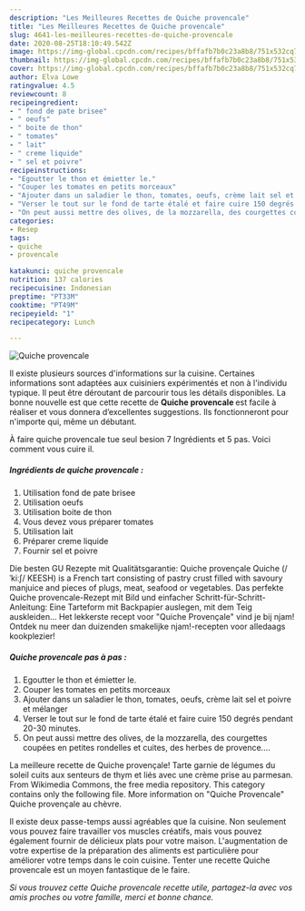 ```yaml
---
description: "Les Meilleures Recettes de Quiche provencale"
title: "Les Meilleures Recettes de Quiche provencale"
slug: 4641-les-meilleures-recettes-de-quiche-provencale
date: 2020-08-25T18:10:49.542Z
image: https://img-global.cpcdn.com/recipes/bffafb7b0c23a8b8/751x532cq70/quiche-provencale-photo-principale-de-la-recette.jpg
thumbnail: https://img-global.cpcdn.com/recipes/bffafb7b0c23a8b8/751x532cq70/quiche-provencale-photo-principale-de-la-recette.jpg
cover: https://img-global.cpcdn.com/recipes/bffafb7b0c23a8b8/751x532cq70/quiche-provencale-photo-principale-de-la-recette.jpg
author: Elva Lowe
ratingvalue: 4.5
reviewcount: 8
recipeingredient:
- " fond de pate brisee"
- " oeufs"
- " boite de thon"
- " tomates"
- " lait"
- " creme liquide"
- " sel et poivre"
recipeinstructions:
- "Egoutter le thon et émietter le."
- "Couper les tomates en petits morceaux"
- "Ajouter dans un saladier le thon, tomates, oeufs, crème lait sel et poivre et mélanger"
- "Verser le tout sur le fond de tarte étalé et faire cuire 150 degrés pendant 20-30 minutes."
- "On peut aussi mettre des olives, de la mozzarella, des courgettes coupées en petites rondelles et cuites, des herbes de provence...."
categories:
- Resep
tags:
- quiche
- provencale

katakunci: quiche provencale 
nutrition: 137 calories
recipecuisine: Indonesian
preptime: "PT33M"
cooktime: "PT49M"
recipeyield: "1"
recipecategory: Lunch

---
```



![Quiche provencale](https://img-global.cpcdn.com/recipes/bffafb7b0c23a8b8/751x532cq70/quiche-provencale-photo-principale-de-la-recette.jpg)

Il existe plusieurs sources d'informations sur la cuisine. Certaines informations sont adaptées aux cuisiniers expérimentés et non à l'individu typique. Il peut être déroutant de parcourir tous les détails disponibles. La bonne nouvelle est que cette recette de <strong> Quiche provencale </strong> est facile à réaliser et vous donnera d’excellentes suggestions. Ils fonctionneront pour n'importe qui, même un débutant.

<!--inarticleads1-->

À faire quiche provencale tue seul besion 7 Ingrédients et 5 pas. Voici comment vous cuire il.

##### Ingrédients de quiche provencale :

1. Utilisation  fond de pate brisee
1. Utilisation  oeufs
1. Utilisation  boite de thon
1. Vous devez vous préparer  tomates
1. Utilisation  lait
1. Préparer  creme liquide
1. Fournir  sel et poivre


Die besten GU Rezepte mit Qualitätsgarantie: Quiche provençale Quiche (/ˈkiːʃ/ KEESH) is a French tart consisting of pastry crust filled with savoury manjuice and pieces of plugs, meat, seafood or vegetables. Das perfekte Quiche provencale-Rezept mit Bild und einfacher Schritt-für-Schritt-Anleitung: Eine Tarteform mit Backpapier auslegen, mit dem Teig auskleiden… Het lekkerste recept voor &#34;Quiche Provençale&#34; vind je bij njam! Ontdek nu meer dan duizenden smakelijke njam!-recepten voor alledaags kookplezier! 

<!--inarticleads2-->

##### Quiche provencale pas à pas :

1. Egoutter le thon et émietter le.
1. Couper les tomates en petits morceaux
1. Ajouter dans un saladier le thon, tomates, oeufs, crème lait sel et poivre et mélanger
1. Verser le tout sur le fond de tarte étalé et faire cuire 150 degrés pendant 20-30 minutes.
1. On peut aussi mettre des olives, de la mozzarella, des courgettes coupées en petites rondelles et cuites, des herbes de provence....


La meilleure recette de Quiche provençale! Tarte garnie de légumes du soleil cuits aux senteurs de thym et liés avec une crème prise au parmesan. From Wikimedia Commons, the free media repository. This category contains only the following file. More information on &#34;Quiche Provencale&#34; Quiche provençale au chèvre. 

<!--inarticleads1-->

<p>
Il existe deux passe-temps aussi agréables que la cuisine. Non seulement vous pouvez faire travailler vos muscles créatifs, mais vous pouvez également fournir de délicieux plats pour votre maison. L'augmentation de votre expertise de la préparation des aliments est particulière pour améliorer votre temps dans le coin cuisine. Tenter une recette Quiche provencale est un moyen fantastique de le faire.
</p>

<p>
<i>Si vous trouvez cette Quiche provencale recette utile, partagez-la avec vos amis proches ou votre famille, merci et bonne chance.</i>
</p>
